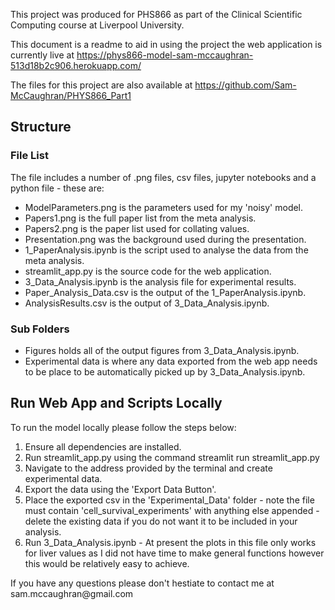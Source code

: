 This project was produced for PHS866 as part of the Clinical Scientific Computing course at Liverpool University. 

This document is a readme to aid in using the project the web application is currently live at https://phys866-model-sam-mccaughran-513d18b2c906.herokuapp.com/

The files for this project are also available at https://github.com/Sam-McCaughran/PHYS866_Part1

<h2>Structure</h2>
<h3>File List</h3>
The file includes a number of .png files, csv files, jupyter notebooks and a python file - these are:

<ul>
    <li>ModelParameters.png is the parameters used for my 'noisy' model.</li>
    <li>Papers1.png is the full paper list from the meta analysis.</li>
    <li>Papers2.png is the paper list used for collating values.</li>
    <li>Presentation.png was the background used during the presentation.</li>
    <li>1_PaperAnalysis.ipynb is the script used to analyse the data from the meta analysis.</li>
    <li>streamlit_app.py is the source code for the web application.</li>
    <li>3_Data_Analysis.ipynb is the analysis file for experimental results.</li>
    <li>Paper_Analysis_Data.csv is the output of the 1_PaperAnalysis.ipynb.</li>
    <li>AnalysisResults.csv is the output of 3_Data_Analysis.ipynb.</li>
</ul>

<h3>Sub Folders</h3>
<ul>
    <li>Figures holds all of the output figures from 3_Data_Analysis.ipynb.</li>
    <li>Experimental data is where any data exported from the web app needs to be place to be automatically picked up by 3_Data_Analysis.ipynb.</li>
</ul>
<h2>Run Web App and Scripts Locally</h2>

To run the model locally please follow the steps below:
<ol>
    <li>Ensure all dependencies are installed.</li>
    <li>Run streamlit_app.py using the command streamlit run streamlit_app.py </li>
    <li>Navigate to the address provided by the terminal and create experimental data.</li>
    <li>Export the data using the 'Export Data Button'.</li>
    <li>Place the exported csv in the 'Experimental_Data' folder - note the file must contain 'cell_survival_experiments' with anything else appended - delete the existing data if you do not want it to be included in your analysis.</li>
    <li>Run 3_Data_Analysis.ipynb -  At present the plots in this file only works for liver values as I did not have time to make general functions however this would be relatively easy to achieve.</li>
</ol>
If you have any questions please don't hestiate to contact me at sam.mccaughran@gmail.com
